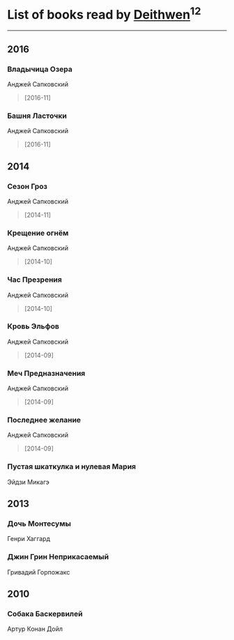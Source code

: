# List of books read by [Deithwen](http://vk.com/id371574201)<sup>12</sup>
---

## 2016

### Владычица Озера
Анджей Сапковский
> [2016-11] 


### Башня Ласточки
Анджей Сапковский
> [2016-11] 



## 2014

### Сезон Гроз
Анджей Сапковский
> [2014-11] 


### Крещение огнём
Анджей Сапковский
> [2014-10] 


### Час Презрения
Анджей Сапковский
> [2014-10] 


### Кровь Эльфов
Анджей Сапковский
> [2014-09] 


### Меч Предназначения
Анджей Сапковский
> [2014-09] 


### Последнее желание
Анджей Сапковский
> [2014-09] 


### Пустая шкаткулка и нулевая Мария
Эйдзи Микагэ



## 2013

### Дочь Монтесумы
Генри Хаггард


### Джин Грин Неприкасаемый
Гривадий Горпожакс



## 2010

### Собака Баскервилей
Артур Конан Дойл



